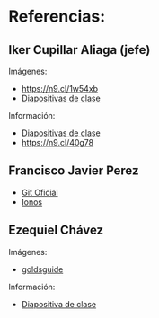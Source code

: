 # Referencias:
## Iker Cupillar Aliaga (jefe)
Imágenes:
- https://n9.cl/1w54xb
- [Diapositivas de clase](https://educacionadistancia.juntadeandalucia.es/centros/sevilla/mod/resource/view.php?id=295828)

Información:
- [Diapositivas de clase ](https://educacionadistancia.juntadeandalucia.es/centros/sevilla/mod/resource/view.php?id=295828)
- https://n9.cl/40g78

## Francisco Javier Perez
- [Git Oficial](https://git-scm.com/book/es/v2/Inicio---Sobre-el-Control-de-Versiones-Acerca-del-Control-de-Versiones)
- [Ionos]([https://www.ionos.es/digitalguide/paginas-web/desarrollo-web/archivo-readme/)



## Ezequiel Chávez
Imágenes:
- [goldsguide](https://goldsguide.com/john-gruber-2024-multiple/)

Información:
- [Diapositiva de clase](https://educacionadistancia.juntadeandalucia.es/centros/sevilla/mod/resource/view.php?id=295828)
